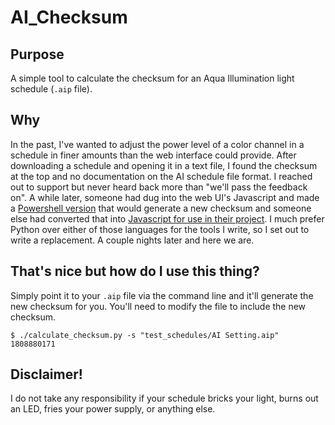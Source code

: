 # AI_Checksum

## Purpose

A simple tool to calculate the checksum for an Aqua Illumination light schedule (`.aip` file).

## Why

In the past, I've wanted to adjust the power level of a color channel in a schedule in finer amounts than the web interface could provide. After downloading a schedule and opening it in a text file, I found the checksum at the top and no documentation on the AI schedule file format. I reached out to support but never heard back more than "we'll pass the feedback on". A while later, someone had dug into the web UI's Javascript and made a [Powershell version](http://thereefuge.com/threads/reverse-engineering-a-hydra-26-hd.15524/) that would generate a new checksum and someone else had converted that into [Javascript for use in their project](https://github.com/chriswhong/ai-hydra-time-offset/blob/master/time-offset.js). I much prefer Python over either of those languages for the tools I write, so I set out to write a replacement. A couple nights later and here we are.

## That's nice but how do I use this thing?

Simply point it to your `.aip` file via the command line and it'll generate the new checksum for you. You'll need to modify the file to include the new checksum.

```
$ ./calculate_checksum.py -s "test_schedules/AI Setting.aip"
1808880171
```

## Disclaimer!

I do not take any responsibility if your schedule bricks your light, burns out an LED, fries your power supply, or anything else.

